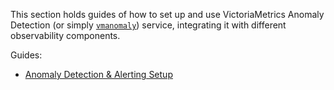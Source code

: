 This section holds guides of how to set up and use VictoriaMetrics Anomaly Detection (or simply [`vmanomaly`](../Overview.md)) service, integrating it with different observability components.

Guides: 

* [Anomaly Detection & Alerting Setup](./guide-vmanomaly-vmalert/README.md)
